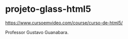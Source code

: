# projeto-glass-html5

https://www.cursoemvideo.com/course/curso-de-html5/

Professor Gustavo Guanabara.

